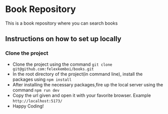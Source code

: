 # Book Repository

This is a book repository where you can search books

## Instructions on how to set up locally
 ### Clone the project
  - Clone the project using the command `git clone git@github.com:felexkemboi/books.git`
  - In the root directory of the project(in command line), install the packages using `npm install`
  - After installing the necessary packages,fire up the local server using the command `npm run dev`
  - Copy the url given and open it with your favorite browser. Example `http://localhost:5173/`
  - Happy Coding!
